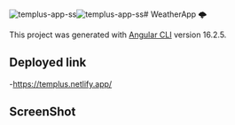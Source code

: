 ![templus-app-ss](https://github.com/THEPRANAYMISHRA/temp_Weather_app/assets/115460435/f6d8125f-63f9-4b4b-b7c7-8226963de3d3)![templus-app-ss](https://github.com/THEPRANAYMISHRA/temp_Weather_app/assets/115460435/afdbcf6b-b673-4c56-823c-12b07ebb5e93)# WeatherApp 🌩️

This project was generated with [Angular CLI](https://github.com/angular/angular-cli) version 16.2.5.

## Deployed link
-https://templus.netlify.app/

## ScreenShot

